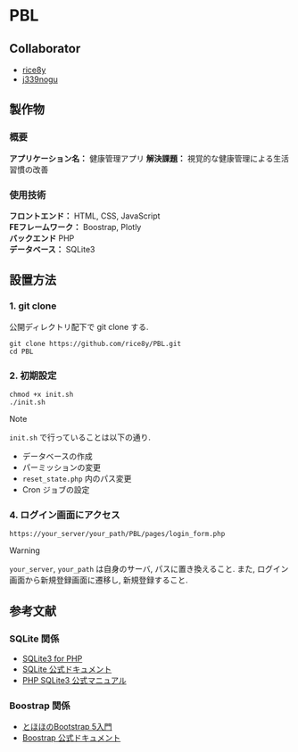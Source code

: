 # PBL

## Collaborator

- [rice8y](https://github.com/rice8y)
- [j339nogu](https://github.com/j339nogu)

## 製作物

### 概要

**アプリケーション名：** 健康管理アプリ
**解決課題：** 視覚的な健康管理による生活習慣の改善

### 使用技術

**フロントエンド：** HTML, CSS, JavaScript  
**FEフレームワーク：** Boostrap, Plotly  
**バックエンド** PHP  
**データベース：** SQLite3

## 設置方法

### 1. git clone

公開ディレクトリ配下で git clone する.

```git
git clone https://github.com/rice8y/PBL.git
cd PBL
```

### 2. 初期設定

```git
chmod +x init.sh
./init.sh
```

>[!NOTE]
> `init.sh` で行っていることは以下の通り.
> - データベースの作成
> - パーミッションの変更
> - `reset_state.php` 内のパス変更
> - Cron ジョブの設定

### 4. ログイン画面にアクセス

```git
https://your_server/your_path/PBL/pages/login_form.php
```

>[!WARNING]
>`your_server`, `your_path` は自身のサーバ, パスに置き換えること. また, ログイン画面から新規登録画面に遷移し, 新規登録すること.

## 参考文献

### SQLite 関係

- [SQLite3 for PHP](https://rice8y.github.io/sqlite3/)
- [SQLite 公式ドキュメント](https://www.sqlite.org/docs.html)
- [PHP SQLite3 公式マニュアル](https://www.php.net/manual/ja/class.sqlite3.php)

### Boostrap 関係

- [とほほのBootstrap 5入門](https://www.tohoho-web.com/bootstrap5/index.html)
- [Boostrap 公式ドキュメント](https://getbootstrap.jp/docs/5.3/getting-started/introduction/)
  